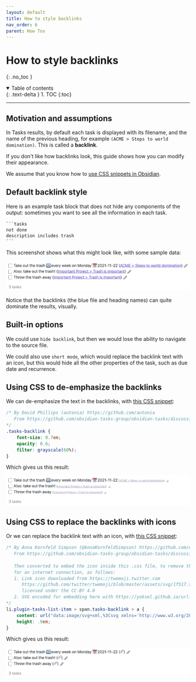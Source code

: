```yaml
---
layout: default
title: How to style backlinks
nav_order: 6
parent: How Tos
---
```


# How to style backlinks

{: .no_toc }

<details open markdown="block">
  <summary>
    Table of contents
  </summary>
  {: .text-delta }
1. TOC
{:toc}
</details>

---

## Motivation and assumptions

In Tasks results, by default each task is displayed with its filename,
and the name of the previous heading, for example `(ACME > Steps to world domination)`.
This is called a **backlink**.

If you don't like how backlinks look, this guide shows how you can modify their appearance.

We assume that you know how to [use CSS snippets in Obsidian](https://help.obsidian.md/How+to/Add+custom+styles#Use+Themes+and+or+CSS+snippets).

## Default backlink style

Here is an example task block that does not hide any components of the output: sometimes you want to see all the information in each task.

    ```tasks
    not done
    description includes trash
    ```

This screenshot shows what this might look like, with some sample data:

![Tasks with vanilla backlink styles](../images/backlinks-default-style.png)

Notice that the backlinks (the blue file and heading names) can quite dominate the results, visually.

## Built-in options

We could use `hide backlink`, but then we would lose the ability to navigate to the source file.

We could also use `short mode`, which would replace the backlink text with an icon, but this would hide all the other properties of the task, such as due date and recurrence.

## Using CSS to de-emphasize the backlinks

We can de-emphasize the text in the backlinks, with [this CSS snippet](https://github.com/obsidian-tasks-group/obsidian-tasks/blob/gh-pages/resources/sample_vaults/Tasks-Demo/.obsidian/snippets/tasks-plugin-backlinks-small-grey.css):

```css
/* By David Phillips (autonia) https://github.com/autonia
   From https://github.com/obsidian-tasks-group/obsidian-tasks/discussions/622#discussioncomment-2649299
*/
.tasks-backlink {
    font-size: 0.7em;
    opacity: 0.6;
    filter: grayscale(60%);
}
```

Which gives us this result:

![Tasks with small grey backlinks](../images/backlinks-snippet-tasks-plugin-backlinks-small-grey.png)

## Using CSS to replace the backlinks with icons

Or we can replace the backlink text with an icon, with [this CSS snippet](https://github.com/obsidian-tasks-group/obsidian-tasks/blob/gh-pages/resources/sample_vaults/Tasks-Demo/.obsidian/snippets/tasks-plugin-backlinks-icon.css):

```css
/* By Anna Kornfeld Simpson (@AnnaKornfeldSimpson) https://github.com/AnnaKornfeldSimpson
   From https://github.com/obsidian-tasks-group/obsidian-tasks/discussions/834#discussioncomment-3028600

   Then converted to embed the icon inside this .css file, to remove the need
   for an internet connection, as follows:
   1. Link icon downloaded from https://twemoji.twitter.com
      https://github.com/twitter/twemoji/blob/master/assets/svg/1f517.svg
      licensed under the CC-BY 4.0
   2. SVG encoded for embedding here with https://yoksel.github.io/url-encoder/
*/
li.plugin-tasks-list-item > span.tasks-backlink > a {
    content: url("data:image/svg+xml,%3Csvg xmlns='http://www.w3.org/2000/svg' viewBox='0 0 36 36'%3E%3Cpath fill='%238899A6' d='M15 9l6-6s6-6 12 0 0 12 0 12l-8 8s-6 6-12 0c-1.125-1.125-1.822-2.62-1.822-2.62l3.353-3.348S14.396 18.396 16 20c0 0 3 3 6 0l8-8s3-3 0-6-6 0-6 0l-3.729 3.729s-1.854-1.521-5.646-.354L15 9z'/%3E%3Cpath fill='%238899A6' d='M20.845 27l-6 6s-6 6-12 0 0-12 0-12l8-8s6-6 12 0c1.125 1.125 1.822 2.62 1.822 2.62l-3.354 3.349s.135-1.365-1.469-2.969c0 0-3-3-6 0l-8 8s-3 3 0 6 6 0 6 0l3.729-3.729s1.854 1.521 5.646.354l-.374.375z'/%3E%3C/svg%3E");
    height: .9em;
}
```

Which gives us this result:

![Tasks with icons for backlink](../images/backlinks-snippet-tasks-plugin-backlinks-icon.png)
